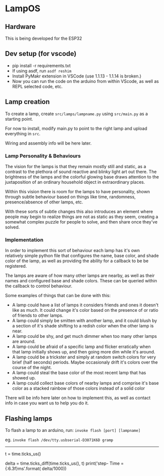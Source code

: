 # LampOS 

## Hardware

This is being developed for the ESP32 

## Dev setup (for vscode)

- pip install -r requirements.txt
- If using asdf, run `asdf reshim`
- Install PyMakr extension in VSCode (use 1.1.13 - 1.1.14 is broken.)
- Now you can run the code on the arduino from within VScode, as well as REPL selected code, etc.


## Lamp creation

To create a lamp, create `src/lamps/lampname.py` using `src/main.py` as a starting point.

For now to install, modify main.py to point to the right lamp and upload everything in `src`.

Wiring and assembly info will be here later.

### Lamp Personality & Behaviours 

The vision for the lamps is that they remain mostly still and static, as a contrast to the plethora of sound reactive and blinky light art out there. The brightness of the lamps and the colorful glowing base draws attention to the juxtaposition of an ordinary household object in extraordinary places. 

Within this vision there is room for the lamps to have personality, shown through subtle behaviour based on things like time, randomness, presence/absence of other lamps, etc. 

With these sorts of subtle changes this also introduces an element where people may begin to realize things are not as static as they seem, creating a somewhat complex puzzle for people to solve, and then share once they've solved.

### Implementation  

In order to implement this sort of behaviour each lamp has it's own relatively simple python file that configures the name, base color, and shade color of the lamp, as well as providing the ability for a callback to be be registered. 

The lamps are aware of how many other lamps are nearby, as well as their names and configured base and shade colors. These can be queried within the callback to control behaviour. 

Some examples of things that can be done with this: 

  - A lamp could have a list of lamps it considers friends and ones it doesn't like as much. It could change it's color based on the presence of or ratio of friends to other lamps.
  - A lamp could simply be smitten with another lamp, and it could blush by a section of it's shade shifting to a redish color when the other lamp is near.
  - A lamp could be shy, and get much dimmer when too many other lamps are around. 
  - A lamp could be afraid of a specific lamp and flicker erratically when that lamp initially shows up, and then going more dim while it's around.
  - A lamp could be a trickster and simply at random switch colors for very brief (half seconds) periods. Maybe occasionaly drift it's colors over the course of the night. 
  - A lamp could steal the base color of the most recent lamp that has showed up.
  - A lamp could collect base colors of nearby lamps and comprise it's base color as a stacked rainbow of those colors instead of a solid color
  
There will be info here later on how to implement this, as well as contact info in case you want us to help you do it.


## Flashing lamps

To flash a lamp to an arduino, run: `invoke flash [port] [lampname]` 

eg. `invoke flash /dev/tty.usbserial-D3071K6D gramp` 




--- 
t = time.ticks_us() 

delta = time.ticks_diff(time.ticks_us(), t)
print('step- Time = {:6.3f}ms'.format( delta/1000))  